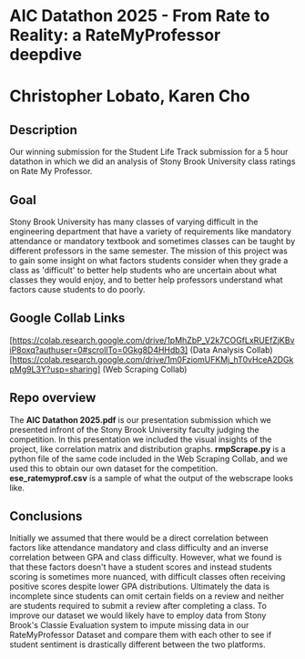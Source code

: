 # AIC Datathon 2025 - From Rate to Reality: a RateMyProfessor deepdive
# Christopher Lobato, Karen Cho


## Description
Our winning submission for the Student Life Track submission for a 5 hour datathon in which we did an analysis of Stony Brook University class ratings on Rate My Professor.


## Goal
Stony Brook University has many classes of varying difficult in the engineering department that have a variety of requirements like mandatory attendance or mandatory textbook and sometimes classes can be taught by different professors in the same semester. 
The mission of this project was to gain some insight on what factors students consider when they grade a class as 'difficult' to better help students who are uncertain about what classes they would enjoy, and to better help professors understand what factors cause students to do poorly.

## Google Collab Links
[https://colab.research.google.com/drive/1pMhZbP_V2k7COGfLxRUEfZjKBviP8oxq?authuser=0#scrollTo=0Gkg8D4HHdb3] (Data Analysis Collab)
[https://colab.research.google.com/drive/1m0FziomUFKMj_hT0vHceA2DGkpMg9L3Y?usp=sharing] (Web Scraping Collab)

## Repo overview
The **AIC Datathon 2025.pdf** is our presentation submission which we presented infront of the Stony Brook University faculty judging the competition. In this presentation we included the visual insights of the project, like correlation matrix and distribution graphs. **rmpScrape.py** is a python file of the same code included in the Web Scraping Collab, and we used this to obtain our own dataset for the competition. **ese_ratemyprof.csv** is a sample of what the output of the webscrape looks like.

## Conclusions 
Initially we assumed that there would be a direct correlation between factors like attendance mandatory and class difficulty and an inverse correlation between GPA and class difficulty. However, what we found is that these factors doesn't have a student scores and instead students scoring is sometimes more nuanced, with difficult classes often receiving positive scores despite lower GPA distributions. Ultimately the data is incomplete since students can omit certain fields on a review and neither are students required to submit a review after completing a class. To improve our dataset we would likely have to employ data from Stony Brook's Classie Evaluation system to impute missing data in our RateMyProfessor Dataset and compare them with each other to see if student sentiment is drastically different between the two platforms.  
